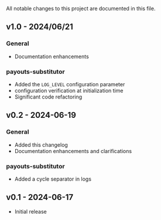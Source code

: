 All notable changes to this project are documented in this file.

## v1.0 - 2024/06/21

### General

- Documentation enhancements

### payouts-substitutor

- Added the `LOG_LEVEL` configuration parameter
- configuration verification at initialization time
- Significant code refactoring

## v0.2 - 2024-06-19

### General

- Added this changelog
- Documentation enhancements and clarifications

### payouts-substitutor

- Added a cycle separator in logs

## v0.1 - 2024-06-17

- Initial release
